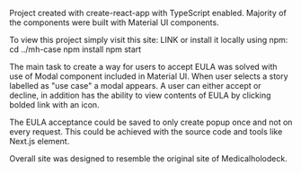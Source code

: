 Project created with create-react-app with TypeScript enabled.
Majority of the components were built with Material UI components.

To view this project simply visit this site:
LINK
or install it locally using npm:
cd ../mh-case
npm install
npm start

The main task to create a way for users to accept EULA was
solved with use of Modal component included in Material UI.
When user selects a story labelled as "use case" a modal appears.
A user can either accept or decline, in addition has the ability
to view contents of EULA by clicking bolded link with an icon.

The EULA acceptance could be saved to only create popup once and
not on every request. This could be achieved with the source code
and tools like Next.js <Link /> element.

Overall site was designed to resemble the original site of Medicalholodeck.
